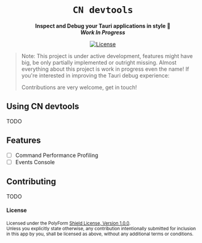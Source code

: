 <div align="center">
  <h1>
    <code>CN devtools</code>
  </h1>
  <p>
    <strong>Inspect and Debug your Tauri applications in style 💃</strong>
    <br />
    <strong><i>Work In Progress</i></strong>
  </p>
    
[![License](https://img.shields.io/badge/License-PolyForm%20Shield%201.0.0-%23F5B793)](https://polyformproject.org/licenses/shield/1.0.0)
  
</div>

> Note: This project is under active development, features might have big, be only partially implemented or outright missing. 
> Almost everything about this project is work in progress even the name! If you're interested in improving the Tauri debug experience:
>
> Contributions are very welcome, get in touch!

## Using CN devtools

TODO

## Features

- [ ] Command Performance Profiling
- [ ] Events Console

## Contributing

TODO

#### License

<sup>
Licensed under the PolyForm <a href="https://polyformproject.org/licenses/shield/1.0.0">Shield License, Version 1.0.0</a>.
</sup>

<br>

<sub>
Unless you explicitly state otherwise, any contribution intentionally submitted
for inclusion in this app by you, shall be licensed as above, without any additional terms or conditions.
</sub>
